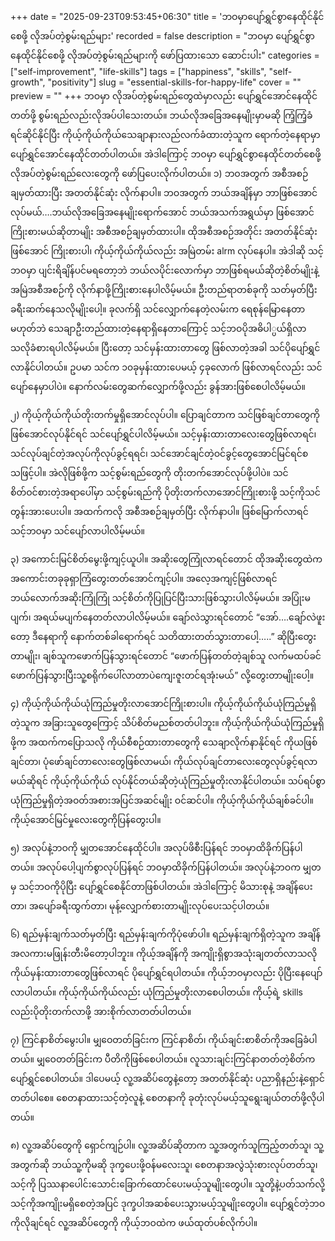 +++
date = "2025-09-23T09:53:45+06:30"
title = 'ဘဝမှာပျော်ရွှင်စွာနေထိုင်နိုင်စေဖို့ လိုအပ်တဲ့စွမ်းရည်များ'
recorded = false
description = "ဘဝမှာ ပျော်ရွှင်စွာနေထိုင်နိုင်စေဖို့ လိုအပ်တဲ့စွမ်းရည်များကို ဖော်ပြထားသော ဆောင်းပါး"
categories = ["self-improvement", "life-skills"]
tags = ["happiness", "skills", "self-growth", "positivity"]
slug = "essential-skills-for-happy-life"
cover = ""
preview = ""
+++
ဘဝမှာ လိုအပ်တဲ့စွမ်းရည်တွေထဲမှာလည်း ပျော်ရွှင်အောင်နေထိုင်တတ်ဖို့ စွမ်းရည်လည်းလိုအပ်ပါသေးတယ်။ ဘယ်လိုအခြေအနေမျိုးမှာမဆို ကြံ့ကြံ့ခံရင်ဆိုင်နိုင်ပြီး ကိုယ့်ကိုယ်ကိုယ်သေချာနားလည်လက်ခံထားတဲ့သူက ရောက်တဲ့နေရာမှာပျော်ရွှင်အောင်နေထိုင်တတ်ပါတယ်။ အဲဒါကြောင့် ဘဝမှာ ပျော်ရွှင်စွာနေထိုင်တတ်စေဖို့ လိုအပ်တဲ့စွမ်းရည်လေးတွေကို ဖော်ပြပေးလိုက်ပါတယ်။
၁) ဘဝအတွက် အစီအစဉ်ချမှတ်ထားပြီး အတတ်နိုင်ဆုံး လိုက်နာပါ။
ဘဝအတွက် ဘယ်အချိန်မှာ ဘာဖြစ်အောင်လုပ်မယ်….ဘယ်လိုအခြေအနေမျိုးရောက်အောင် ဘယ်အသက်အရွယ်မှာ ဖြစ်အောင်ကြိုးစားမယ်ဆိုတာမျိုး အစီအစဉ်ချမှတ်ထားပါ။ ထိုအစီအစဉ်အတိုင်း အတတ်နိုင်ဆုံးဖြစ်အောင် ကြိုးစားပါ၊ ကိုယ့်ကိုယ်ကိုယ်လည်း အမြဲတမ်း alrm လုပ်နေပါ။ အဲဒါဆို သင့်ဘဝမှာ ပျင်းရိချိန်ပင်မရတော့ဘဲ ဘယ်လပိုင်းလောက်မှာ ဘာဖြစ်ရမယ်ဆိုတဲ့စိတ်မျိုးနဲ့ အမြဲအစီအစဉ်ကို လိုက်နာဖို့ကြိုးစားနေပါလိမ့်မယ်။ ဦးတည်ရာတစ်ခုကို သတ်မှတ်ပြီး ခရီးဆက်နေသလိုမျိုးပေါ့။ ခုလက်ရှိ သင်လျှောက်နေတဲ့လမ်းက ရေစုန်မြောနေတာမဟုတ်ဘဲ သေချာဦးတည်ထားတဲ့နေရာရှိနေတာကြောင့် သင့်ဘဝပိုအဓိပါ္ပယ်ရှိလာသလိုခံစားရပါလိမ့်မယ်။ ပြီးတော့ သင်မှန်းထားတာတွေ ဖြစ်လာတဲ့အခါ သင်ပိုပျော်ရွှင်လာနိုင်ပါတယ်။ ဥပမာ သင်က ၁၀ခုမှန်းထားပေမယ့် ၄ခုလောက် ဖြစ်လာရင်လည်း သင်ပျော်နေမှာပါပဲ။ နောက်လမ်းတွေဆက်လျှောက်ဖို့လည်း ခွန်အားဖြစ်စေပါလိမ့်မယ်။

၂) ကိုယ့်ကိုယ်ကိုယ်တိုးတက်မှုရှိအောင်လုပ်ပါ။
ပြောချင်တာက သင်ဖြစ်ချင်တာတွေကို ဖြစ်အောင်လုပ်နိုင်ရင် သင်ပျော်ရွှင်ပါလိမ့်မယ်။ သင့်မှန်းထားတာလေးတွေဖြစ်လာရင်၊ သင်လုပ်ချင်တဲ့အလုပ်ကိုလုပ်ခွင့်ရရင်၊ သင်အောင်ချင်တဲ့ဝင်ခွင့်တွေအောင်မြင်ရင်စသဖြင့်ပါ။ အဲလိုဖြစ်ဖို့က သင့်စွမ်းရည်တွေကို တိုးတက်အောင်လုပ်ဖို့ပါပဲ။ သင်စိတ်ဝင်စားတဲ့အရာပေါ်မှာ သင့်စွမ်းရည်ကို ပိုတိုးတက်လာအောင်ကြိုးစားဖို့ သင့်ကိုသင်တွန်းအားပေးပါ။ အထက်ကလို အစီအစဉ်ချမှတ်ပြီး လိုက်နာပါ။ ဖြစ်မြောက်လာရင် သင့်ဘဝမှာ သင်ပျော်လာပါလိမ့်မယ်။

၃) အကောင်းမြင်စိတ်မွေးဖို့ကျင့်ယူပါ။
အဆိုးတွေကြုံလာရင်တောင် ထိုအဆိုးတွေထဲက အကောင်းတခုခုရှာကြံတွေးတတ်အောင်ကျင့်ပါ။ အလေ့အကျင့်ဖြစ်လာရင် ဘယ်လောက်အဆိုးကြုံကြုံ သင့်စိတ်ကိုပြုပြင်ပြီးသားဖြစ်သွားပါလိမ့်မယ်။ အပြုံးမပျက်၊ အရယ်မပျက်နေတတ်လာပါလိမ့်မယ်။ ချော်လဲသွားရင်တောင် “အော်….ချော်လဲဖူးတော့ ဒီနေရာကို နောက်တစ်ခါရောက်ရင် သတိထားတတ်သွားတာပေါ့…..” ဆိုပြီးတွေးတာမျိုး၊ ချစ်သူကဖောက်ပြန်သွားရင်တောင် “ဖောက်ပြန်တတ်တဲ့ချစ်သူ လက်မထပ်ခင် ဖောက်ပြန်သွားပြီးသူ့စရိုက်ပေါ်လာတာပဲကျေးဇူးတင်ရအုံးမယ်” လို့တွေးတာမျိုးပေါ့။

၄) ကိုယ့်ကိုယ်ကိုယ်ယုံကြည်မှုတိုးလာအောင်ကြိုးစားပါ။
ကိုယ့်ကိုယ်ကိုယ်ယုံကြည်မှုရှိတဲ့သူက အခြားသူတွေကြောင့် သိပ်စိတ်မညစ်တတ်ပါဘူး။ ကိုယ့်ကိုယ်ကိုယ်ယုံကြည်မှုရှိဖို့က အထက်ကပြောသလို ကိုယ်စီစဉ်ထားတာတွေကို သေချာလိုက်နာနိုင်ရင် ကိုယဖြစ်ချင်တာ၊ ပုံဖော်ချင်တာလေးတွေဖြစ်လာမယ်၊ ကိုယ်လုပ်ချင်တာလေးတွေလုပ်ခွင့်ရလာမယ်ဆိုရင် ကိုယ့်ကိုယ်ကိုယ် လုပ်နိုင်တယ်ဆိုတဲ့ယုံကြည်မှုတိုးလာနိုင်ပါတယ်။ သပ်ရပ်စွာ ယုံကြည်မှုရှိတဲ့အဝတ်အစားအပြင်အဆင်မျိုး ဝင်ဆင်ပါ။
ကိုယ့်ကိုယ်ကိုယ်ချစ်ခင်ပါ။ ကိုယ့်အောင်မြင်မှုလေးတွေကိုပြန်တွေးပါ။

၅) အလုပ်နဲ့ဘဝကို မျှတအောင်နေထိုင်ပါ။
အလုပ်ဖိစီးပြန်ရင် ဘဝမှာထိခိုက်ပြန်ပါတယ်။ အလုပ်ပေါ့ပျက်စွာလုပ်ပြန်ရင် ဘဝမှာထိခိုက်ပြန်ပါတယ်။ အလုပ်နဲ့ဘဝက မျှတမှ သင့်ဘဝကိုပိုပြီး ပျော်ရွှင်စေနိုင်တာဖြစ်ပါတယ်။ အဲဒါကြောင့် မိသားစုနဲ့ အချိန်ပေးတာ၊ အပျော်ခရီးထွက်တာ၊ မုန့်လျှောက်စားတာမျိုးလုပ်ပေးသင့်ပါတယ်။

၆) ရည်မှန်းချက်သတ်မှတ်ပြီး ရည်မှန်းချက်ကိုပုံဖော်ပါ။
ရည်မှန်းချက်ရှိတဲ့သူက အချိန်အလကားမဖြုန်းတီးမိတော့ပါဘူး။ ကိုယ့်အချိန်ကို အကျိုးရှိစွာအသုံးချတတ်လာသလို ကိုယ်မှန်းထားတာတွေဖြစ်လာရင် ပိုပျော်ရွှင်ရပါတယ်။ ကိုယ့်ဘဝမှာလည်း ပိုပြီးနေပျော်လာပါတယ်။ ကိုယ့်ကိုယ်ကိုယ်လည်း ယုံကြည်မှုတိုးလာစေပါတယ်။ ကိုယ့်ရဲ့ skills လည်းပိုတိုးတက်လာဖို့ အားစိုက်လာတတ်ပါတယ်။

၇) ကြင်နာစိတ်မွေးပါ။
မျှဝေတတ်ခြင်းက ကြင်နာစိတ်၊ ကိုယ်ချင်းစာစိတ်ကိုအခြေခံပါတယ်။ မျှဝေတတ်ခြင်းက ပီတိကိုဖြစ်စေပါတယ်။ လူသားချင်းကြင်နာတတ်တဲ့စိတ်က ပျော်ရွှင်စေပါတယ်။ ဒါပေမယ့် လူ့အဆိပ်တွေနဲ့တော့ အတတ်နိုင်ဆုံး ပညာရှိနည်းနဲ့ရှောင်တတ်ပါစေ။ စေတနာထားသင့်တဲ့လူနဲ့ စေတနာကို ခုတုံးလုပ်မယ့်သူရွေးချယ်တတ်ဖို့လိုပါတယ်။

၈) လူ့အဆိပ်တွေကို ရှောင်ကျဉ်ပါ။
လူ့အဆိပ်ဆိုတာက သူ့အတွက်သူကြည့်တတ်သူ၊ သူ့အတွက်ဆို ဘယ်သူ့ကိုမဆို ဒုက္ခပေးဖို့ဝန်မလေးသူ၊ စေတနာအလွဲသုံးစားလုပ်တတ်သူ၊ သင့်ကို ပြဿနာပေါင်းသောင်းခြောက်ထောင်ပေးမယ့်သူမျိုးတွေပါ။ သူတို့နဲ့ပတ်သက်လို့ သင့်ကိုအကျိုးမရှိစေတဲ့အပြင် ဒုက္ခပါအဆစ်ပေးသွားမယ့်သူမျိုးတွေပါ။ ပျော်ရွှင်တဲ့ဘဝကိုလိုချင်ရင် လူ့အဆိပ်တွေကို ကိုယ့်ဘဝထဲက ဖယ်ထုတ်ပစ်လိုက်ပါ။